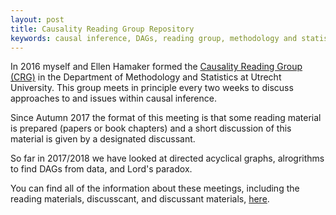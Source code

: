 ```yaml
---
layout: post
title: Causality Reading Group Repository
keywords: causal inference, DAGs, reading group, methodology and statistics, utrecht university
---
```


In 2016 myself and Ellen Hamaker formed the [Causality Reading Group (CRG)](https://ryanoisin.github.io/crg/) in the Department of Methodology and Statistics at Utrecht University. This group meets in principle every two weeks to discuss approaches to and issues within causal inference.

Since Autumn 2017 the format of this meeting is that some reading material is prepared (papers or book chapters) and a short discussion of this material is given by a designated discussant.

So far in 2017/2018 we have looked at directed acyclical graphs, alrogrithms to find DAGs from data, and Lord's paradox.

You can find all of the information about these meetings, including the reading materials, discusscant, and discussant materials, [here](https://ryanoisin.github.io/crg/).
